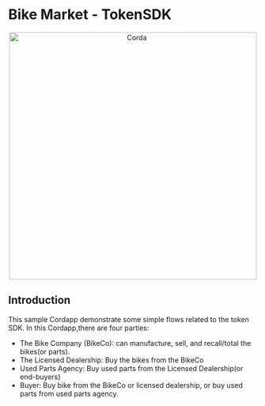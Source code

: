 # Bike Market - TokenSDK

<p align="center">
  <img src="https://www.corda.net/wp-content/uploads/2016/11/fg005_corda_b.png" alt="Corda" width="500">
</p>

## Introduction 
This sample Cordapp demonstrate some simple flows related to the token SDK. In this Cordapp,there are four parties: 
- The Bike Company (BikeCo): can manufacture, sell, and recall/total the bikes(or parts). 
- The Licensed Dealership: Buy the bikes from the BikeCo
- Used Parts Agency: Buy used parts from the Licensed Dealership(or end-buyers)
- Buyer: Buy bike from the BikeCo or licensed dealership, or buy used parts from used parts agency. 
